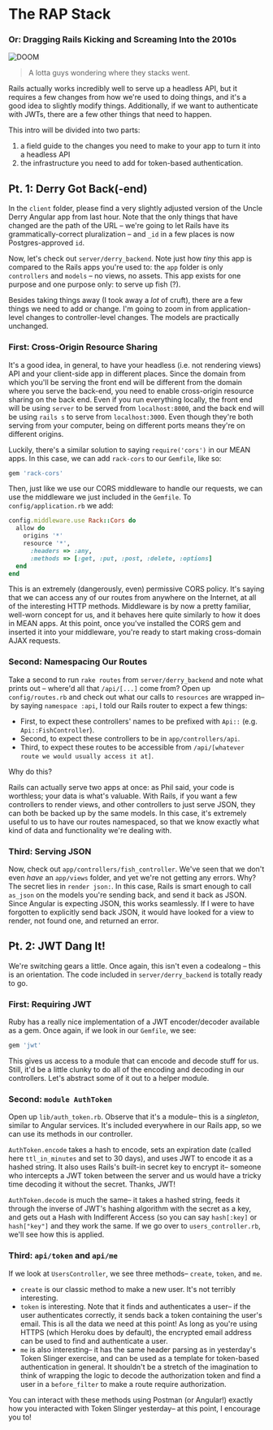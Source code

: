 # The RAP Stack
### Or: Dragging Rails Kicking and Screaming Into the 2010s

![DOOM](https://impossiblecity.files.wordpress.com/2009/03/doom-753530.jpg)
> A lotta guys wondering where they stacks went.

Rails actually works incredibly well to serve up a headless API, but it requires
a few changes from how we're used to doing things, and it's a good idea to
slightly modify things. Additionally, if we want to authenticate with JWTs,
there are a few other things that need to happen.

This intro will be divided into two parts:
  1. a field guide to the changes you need to make to your app to turn it into a
     headless API
  2. the infrastructure you need to add for token-based authentication.

## Pt. 1: Derry Got Back(-end)
In the `client` folder, please find a very slightly adjusted version of the
Uncle Derry Angular app from last hour. Note that the only things that have
changed are the path of the URL – we're going to let Rails have its
grammatically-correct pluralization – and `_id` in a few places is now
Postgres-approved `id`.

Now, let's check out `server/derry_backend`. Note just how *tiny* this app is
compared to the Rails apps you're used to: the `app` folder is only
`controllers` and `models` – no views, no assets. This app exists for one
 purpose and one purpose only: to serve up fish (?).

Besides taking things away (I took away a *lot* of cruft), there are a few
things we need to add or change. I'm going to zoom in from application-level
changes to controller-level changes. The models are practically unchanged.

### First: Cross-Origin Resource Sharing
It's a good idea, in general, to have your headless (i.e. not rendering views)
API and your client-side app in different places. Since the domain from which
you'll be serving the front end will be different from the domain where you
serve the back-end, you need to enable cross-origin resource sharing on the back
end. Even if you run everything locally, the front end will be using `server`
to be served from `localhost:8000`, and the back end will be using `rails s` to
serve from `localhost:3000`. Even though they're both serving from your
computer, being on different ports means they're on different origins.

Luckily, there's a similar solution to saying `require('cors')` in our MEAN
apps. In this case, we can add `rack-cors` to our `Gemfile`, like so:

```ruby
gem 'rack-cors'
```

Then, just like we use our CORS middleware to handle our requests, we can use
the middleware we just included in the `Gemfile`. To `config/application.rb` we
add:

```ruby
config.middleware.use Rack::Cors do
  allow do
    origins '*'
    resource '*',
      :headers => :any,
      :methods => [:get, :put, :post, :delete, :options]
  end
end
```
This is an extremely (dangerously, even) permissive CORS policy. It's saying
that we can access any of our routes from anywhere on the Internet, at all of
the interesting HTTP methods. Middleware is by now a pretty familiar, well-worn
concept for us, and it behaves here quite similarly to how it does in MEAN apps.
At this point, once you've installed the CORS gem and inserted it into your
middleware, you're ready to start making cross-domain AJAX requests.

### Second: Namespacing Our Routes
Take a second to run `rake routes` from `server/derry_backend` and note what
prints out – where'd all that `/api/[...]` come from? Open up `config/routes.rb`
and check out what our calls to `resources` are wrapped in– by saying
`namespace :api`, I told our Rails router to expect a few things:

* First, to expect these controllers' names to be prefixed with
  `Api::` (e.g. `Api::FishController`).
* Second, to expect these controllers to be in `app/controllers/api`.
* Third, to expect these routes to be accessible from `/api/[whatever route we
  would usually access it at]`.

Why do this?

Rails can actually serve two apps at once: as Phil said, your code is worthless;
your data is what's valuable. With Rails, if you want a few controllers to
render views, and other controllers to just serve JSON, they can both be backed
up by the same models. In this case, it's extremely useful to us to have our
routes namespaced, so that we know exactly what kind of data and functionality
we're dealing with.


### Third: Serving JSON
Now, check out `app/controllers/fish_controller`. We've seen that we don't even
*have* an `app/views` folder, and yet we're not getting any errors. Why? The
secret lies in `render json:`. In this case, Rails is smart enough to call
`as_json` on the models you're sending back, and send it back as JSON. Since
Angular is expecting JSON, this works seamlessly. If I were to have forgotten to
explicitly send back JSON, it would have looked for a view to render, not found
one, and returned an error.

## Pt. 2: JWT Dang It!
We're switching gears a little. Once again, this isn't even a codealong – this
is an orientation. The code included in `server/derry_backend` is totally ready
to go.

### First: Requiring JWT
Ruby has a really nice implementation of a JWT encoder/decoder available as a
gem. Once again, if we look in our `Gemfile`, we see:

```ruby
gem 'jwt'
```

This gives us access to a module that can encode and decode stuff for us. Still,
it'd be a little clunky to do all of the encoding and decoding in our
controllers. Let's abstract some of it out to a helper module.

### Second: `module AuthToken`
Open up `lib/auth_token.rb`. Observe that it's a module– this is a _singleton_,
similar to Angular services. It's included everywhere in our Rails app, so we
can use its methods in our controller.

`AuthToken.encode` takes a hash to encode, sets an expiration date (called here
`ttl_in_minutes` and set to 30 days), and uses JWT to encode it as a hashed
string. It also uses Rails's built-in secret key to encrypt it– someone who
intercepts a JWT token between the server and us would have a tricky time
decoding it without the secret. Thanks, JWT!

`AuthToken.decode` is much the same– it takes a hashed string, feeds it through
the inverse of JWT's hashing algorithm with the secret as a key, and gets out a
Hash with Indifferent Access (so you can say `hash[:key]` or `hash["key"]` and
they work the same. If we go over to `users_controller.rb`, we'll see how this
is applied.

### Third: `api/token` and `api/me`
If we look at `UsersController`, we see three methods– `create`, `token`, and
`me`.

* `create` is our classic method to make a new user. It's not terribly
  interesting.
* `token` is interesting. Note that it finds and authenticates a user– if the
  user authenticates correctly, it sends back a token containing the user's
  email. This is all the data we need at this point! As long as you're using
  HTTPS (which Heroku does by default), the encrypted email address can be used
  to find and authenticate a user.
* `me` is also interesting– it has the same header parsing as in yesterday's
  Token Slinger exercise, and can be used as a template for token-based
  authentication in general. It shouldn't be a stretch of the imagination to
  think of wrapping the logic to decode the authorization token and find a user
  in a `before_filter` to make a route require authorization.

You can interact with these methods using Postman (or Angular!) exactly how you
interacted with Token Slinger yesterday– at this point, I encourage you to!
